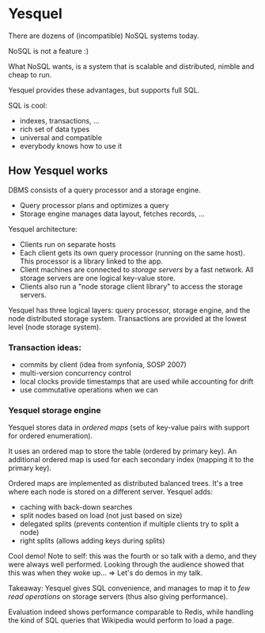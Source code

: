 Yesquel
=======

There are dozens of (incompatible) NoSQL systems today.

NoSQL is not a feature :)

What NoSQL wants, is a system that is scalable and distributed, nimble and cheap
to run.

Yesquel provides these advantages, but supports full SQL.

SQL is cool:

- indexes, transactions, ...
- rich set of data types
- universal and compatible
- everybody knows how to use it


How Yesquel works
-----------------

DBMS consists of a query processor and a storage engine.

- Query processor plans and optimizes a query
- Storage engine manages data layout, fetches records, ...

Yesquel architecture:

- Clients run on separate hosts
- Each client gets its own query processor (running on the same host). This
  processor is a library linked to the app.
- Client machines are connected to *storage servers* by a fast network. All
  storage servers are one logical key-value store.
- Clients also run a "node storage client library" to access the storage
  servers.

Yesquel has three logical layers: query processor, storage engine, and the
node distributed storage system. Transactions are provided at the lowest level
(node storage system).

### Transaction ideas:

- commits by client (idea from synfonia, SOSP 2007)
- multi-version concurrency control
- local clocks provide timestamps that are used while accounting for drift
- use commutative operations when we can

### Yesquel storage engine

Yesquel stores data in *ordered maps* (sets of key-value pairs with support for
ordered enumeration).

It uses an ordered map to store the table (ordered by primary key). An
additional ordered map is used for each secondary index (mapping it to the
primary key).

Ordered maps are implemented as distributed balanced trees. It's a tree where
each node is stored on a different server. Yesquel adds:

- caching with back-down searches
- split nodes based on load (not just based on size)
- delegated splits (prevents contention if multiple clients try to split a node)
- right splits (allows adding keys during splits)


Cool demo! Note to self: this was the fourth or so talk with a demo, and they
were always well performed. Looking through the audience showed that this was
when they woke up... => Let's do demos in my talk.

Takeaway: Yesquel gives SQL convenience, and manages to map it to *few read
operations* on storage servers (thus also giving performance).

Evaluation indeed shows performance comparable to Redis, while handling the kind
of SQL queries that Wikipedia would perform to load a page.

